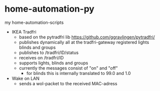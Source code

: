 # home-automation-py
my home-automation-scripts


* IKEA Tradfri
  * based on the pytradfri lib https://github.com/ggravlingen/pytradfri/
  * publishes dynamically all at the tradfri-gateway registered lights blinds and groups
  * publishes to /tradfri/ID/status
  * receives on /tradfri/ID
  * supports lights, blinds and groups
  * currently the messages consist of "on" and "off"
    * for blinds this is internally translated to 99.0 and 1.0
* Wake on LAN
  * sends a wol-packet to the received MAC-adress


